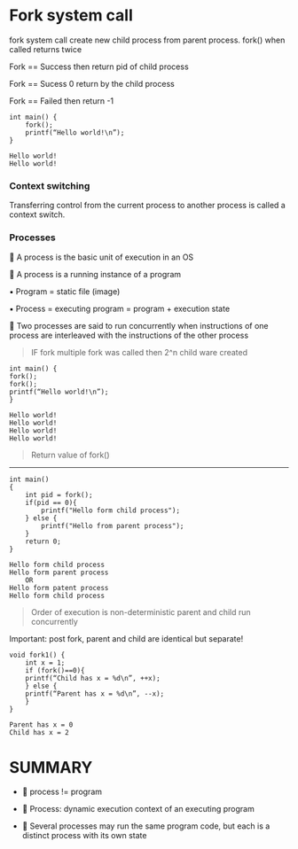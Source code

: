# Fork system call
 
fork system call create new child process from parent process. fork() when called returns twice
 
Fork == Success then return pid of child process

Fork == Sucess 0 return by the child process
 
Fork == Failed then return -1
 

    int main() {
        fork();
        printf(“Hello world!\n”);
    }

    Hello world!
    Hello world!

### Context switching
 
Transferring control from the current process to another process is called a context switch.
 

### Processes
 
 A process is the basic unit of execution in an OS
 
 A process is a running instance of a program
 
▪ Program = static file (image)
 
▪ Process = executing program = program + execution state
 
 Two processes are said to run concurrently when instructions of one process are interleaved with the instructions of the other process
 

> IF fork multiple fork was called then 2^n child ware created
 

    int main() {
    fork();
    fork();
    printf(“Hello world!\n”);
    }

    Hello world!
    Hello world!
    Hello world!
    Hello world!

> Return value of fork()
 
---
 

    int main()
    {
        int pid = fork();
        if(pid == 0){
            printf("Hello form child process");
        } else {
            printf("Hello from parent process");
        }
        return 0;
    }

    Hello form child process
    Hello form parent process
        OR
    Hello form patent process
    Hello form child process

> Order of execution is non-deterministic parent and child run concurrently
 
Important: post fork, parent and child are identical but separate!
 

    void fork1() {
        int x = 1;
        if (fork()==0){
        printf(“Child has x = %d\n”, ++x);
        } else {
        printf(“Parent has x = %d\n”, --x);
        }
    }

    Parent has x = 0
    Child has x = 2

# SUMMARY
 

*    process != program
     
*    Process: dynamic execution context of an executing program
     
*    Several processes may run the same program code, but each is a distinct process with its own state

